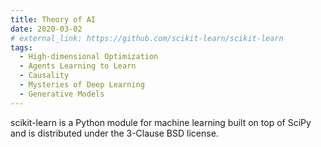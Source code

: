 ```yaml
---
title: Theory of AI
date: 2020-03-02
# external_link: https://github.com/scikit-learn/scikit-learn
tags:
  - High-dimensional Optimization
  - Agents Learning to Learn
  - Causality
  - Mysteries of Deep Learning
  - Generative Models
---
```


scikit-learn is a Python module for machine learning built on top of SciPy and is distributed under the 3-Clause BSD license.

<!--more-->
